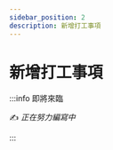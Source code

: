 ```yaml
---
sidebar_position: 2
description: 新增打工事項
---
```


# 新增打工事項

<head>
  <title>新增打工事項</title>
</head>

:::info 即將來臨

✍️ _正在努力編寫中_

:::
